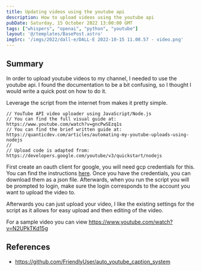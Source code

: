 ```yaml
---
title: Updating videos using the youtube api
description: How to upload videos using the youtube api
pubDate: Saturday, 15 October 2022 13:00:00 GMT
tags: ["whispers", "openai", "python", "youtube"]
layout: '@/templates/BasePost.astro'
imgSrc: '/imgs/2022/dall-e/DALL·E 2022-10-15 11.08.57 - video.png'
---
```


## Summary

In order to upload youtube videos to my channel, I needed to use the youtube api. I found the documentation to be a bit confusing, so I thought I would write a quick post on how to do it.

Leverage the script from the internet from makes it pretty simple.

```javscript
// YouTube API video uploader using JavaScript/Node.js
// You can find the full visual guide at: https://www.youtube.com/watch?v=gncPwSEzq1s
// You can find the brief written guide at: https://quanticdev.com/articles/automating-my-youtube-uploads-using-nodejs
//
// Upload code is adapted from: https://developers.google.com/youtube/v3/quickstart/nodejs
```
First create an oauth client for google, you will need gcp credentials for this. You can find the instructions [here](https://developers.google.com/youtube/registering_an_application). Once you have the credentials, you can download them as a json file. Afterwards, when you run the script you will be prompted to login, make sure the login corresponds to the account you want to upload the video to.

Afterwards you can just upload your video, I like the existing settings for the script as it allows for easy upload and then editing of the video.


For a sample video you can view https://www.youtube.com/watch?v=N2UPkTKd15g

## References

* https://github.com/FriendlyUser/auto_youtube_caption_system
